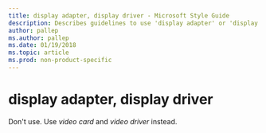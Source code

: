 ```yaml
---
title: display adapter, display driver - Microsoft Style Guide
description: Describes guidelines to use 'display adapter' or 'display driver' in Microsoft documents, and provides alternate examples.
author: pallep
ms.author: pallep
ms.date: 01/19/2018
ms.topic: article
ms.prod: non-product-specific
---
```


# display adapter, display driver

Don't use. Use *video card* and *video driver* instead.
